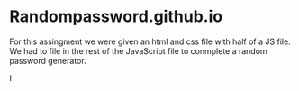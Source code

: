 # Randompassword.github.io

For this assingment we were given an html and css file with half of a JS file. We had to file in the rest of the JavaScript file to conmplete a random password generator.

I
